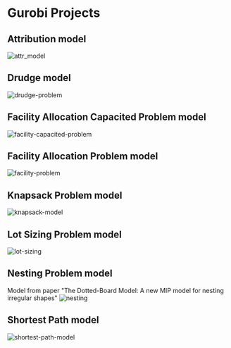   # Gurobi Projects

  ## Attribution model
  ![attr_model](https://user-images.githubusercontent.com/45375544/66015528-49c89980-e4a9-11e9-9762-b9cda323962a.png)

  ## Drudge model
  ![drudge-problem](https://user-images.githubusercontent.com/45375544/66076228-b7210c80-e533-11e9-822d-558e92a04a2d.png)


  ## Facility Allocation Capacited Problem model
  ![facility-capacited-problem](https://user-images.githubusercontent.com/45375544/66075499-23027580-e532-11e9-9be1-b80324e178cf.png)

  ## Facility Allocation Problem model
  ![facility-problem](https://user-images.githubusercontent.com/45375544/66075606-61983000-e532-11e9-8550-20e9f98ba4d1.png)

  ## Knapsack Problem model
  ![knapsack-model](https://user-images.githubusercontent.com/45375544/66076416-27c82900-e534-11e9-8a0c-208a81129472.png)

  ## Lot Sizing Problem model
  ![lot-sizing](https://user-images.githubusercontent.com/45375544/66485930-0610f980-ea80-11e9-9f53-190bccd597ca.png)

  ## Nesting Problem model
  Model from paper "The Dotted-Board Model: A new MIP model for nesting
  irregular shapes"
  ![nesting](https://user-images.githubusercontent.com/45375544/66015841-8c3ea600-e4aa-11e9-8c09-7e19cca94110.png)

  ## Shortest Path model
![shortest-path-model](https://user-images.githubusercontent.com/45375544/66710435-88364200-ed4e-11e9-987a-370faf3385cd.png)
